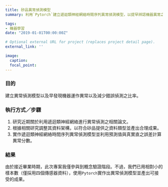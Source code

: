 ```yaml
---
title: 矽品異常偵測模型
summary: 利用`Pytorch`建立遞迴類神經網絡時間序列異常偵測模型，以提早辨認機器異常之狀況。

tags:
- 機器學習
date: "2019-01-01T00:00:00Z"

# Optional external URL for project (replaces project detail page).
external_link: ''

image:
  caption: 
  focal_point: 
---
```


### 目的
建立異常偵測模型以及早發現機器運作異常以及減少錯誤偵測之比率。

### 執行方式／步驟
1. 研究近期關於利用遞迴類神經網絡進行異常偵測之相關論文。
2. 根據相關研究調整其資料架構，以符合矽品提供之資料類型並產出合理成果。
3. 實作遞迴類神經網絡時間序列異常偵測模型並利用預測值與真實直之誤差計算異常分數。

### 結果
由於接近畢業時期，此次專案我僅參與到概念驗證階段。不過，我們已用相對小的樣本數（僅採用四個傳感器資料），使用`Pytorch`實作出異常偵測模型並產出可接受的成果。
